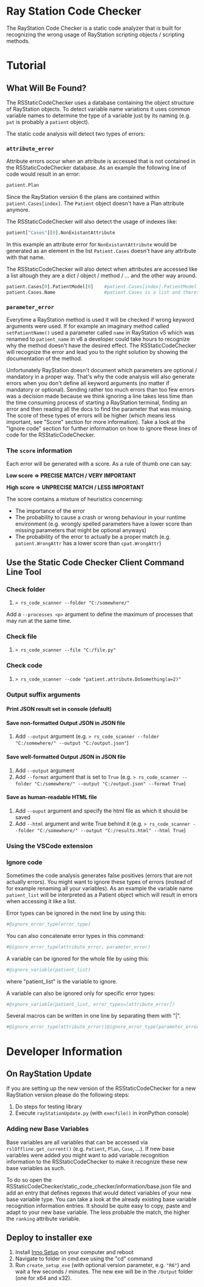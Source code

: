# Ray Station Code Checker

The RayStation Code Checker is a static code analyzer that is built for recognizing the wrong usage of RayStation scripting objects / scripting methods.
# Tutorial

## What Will Be Found?

The RSStaticCodeChecker uses a database containing the object structure of RayStation objects.
To detect variable name variations it uses common variable names to determine the type of a variable just by its naming (e.g. `pat` is probably a `patient` object).

The static code analysis will detect two types of errors:

### `attribute_error`

Attribute errors occur when an attribute is accessed that is not contained in the RSStaticCodeChecker database.
As an example the following line of code would result in an error:

```python
patient.Plan
```

Since the RayStation version 6 the plans are contained within `patient.Cases[index]`. The `Patient` object doesn't have a Plan attribute anymore.

The RSStaticCodeChecker will also detect the usage of indexes like:

```python
patient["Cases"][0].NonExistantAttribute
```

In this example an attribute error for `NonExistantAttribute` would be generated as an element in the list `Patient.Cases` doesn't have any attribute with that name.

The RSStaticCodeChecker will also detect when attributes are accessed like a list altough they are a dict / object / method / ... and the other way around.

```python
patient.Cases[0].PatientModel[0]    #patient.Cases[index].PatientModel is no list
patient.Cases.Name                  #patient.Cases is a list and therefore has no direct attributes
```

### `parameter_error`

Everytime a RayStation method is used it will be checked if wrong keyword arguments were used.
If for example an imaginary method called `setPatientName()` used a parameter called `name` in RayStation v5 which was renamed to `patient_name` in v6 a developer could take hours to recognize why the method doesn't have the desired effect. The RSStaticCodeChecker will recognize the error and lead you to the right solution by showing the documentation of the method.

Unfortunately RayStation doesn't document which parameters are optional / mandatory in a proper way.
That's why the code analysis will also generate errors when you don't define all keyword arguments (no matter if mandatory or optional).
Sending rather too much errors than too few errors was a decision made because we think ignoring a line takes less time than the time consuming process of starting a RayStation terminal, finding an error and then reading all the docs to find the parameter that was missing.
The score of these types of errors will be higher (which means less important, see "Score" section for more information).
Take a look at the "Ignore code" section for further information on how to ignore these lines of code for the RSStaticCodeChecker.

### The `score` information

Each error will be generated with a score. As a rule of thumb one can say:

**Low score => PRECISE MATCH / VERY IMPORTANT**

**High score => UNPRECISE MATCH / LESS IMPORTANT**

The score contains a mixture of heuristics concerning:

  - The importance of the error 
  - The probability to cause a crash or wrong behaviour in your runtime environment (e.g. wrongly spelled parameters have a lower score than missing parameters that might be optional anyways)
  - The probability of the error to actually be a proper match (e.g. `patient.WrongAttr` has a lower score than `cpat.WrongAttr`)

## Use the Static Code Checker Client Command Line Tool
### Check folder
1.	`> rs_code_scanner --folder "C:/somewhere/"`

Add a `--processes <p>` argument to define the maximum of processes that may run at the same time.

### Check file
1.	`> rs_code_scanner --file "C:/file.py"`

### Check code
1.	`> rs_code_scanner --code "patient.attribute.DoSomething(a=2)"`

### Output suffix arguments
#### Print JSON result set in console (default)
#### Save non-formatted Output JSON in JSON file
1.	Add `--output` argument (e.g. `> rs_code_scanner --folder "C:/somewhere/" --output "C:/output.json"`)

#### Save well-formatted Output JSON in JSON file
1.	Add `--output` argument 
2.	Add `--format` argument that is set to `True`
(e.g. `> rs_code_scanner --folder "C:/somewhere/" --output "C:/output.json" --format True`)

#### Save as human-readable HTML file
1.	Add `--ouput` argument and specify the html file as which it should be saved
2.	Add `--html` argument and write True behind it
(e.g. `> rs_code_scanner --folder "C:/somewhere/" --output "C:/results.html" --html True`)

### Using the VSCode extension



### Ignore code

Sometimes the code analysis generates false positives (errors that are not actually errors).
You might want to ignore these types of errors (instead of for example renaming all your variables).
As an example the variable name `patient_list` will be interpreted as a Patient object which will result in errors when accessing it like a list.

Error types can be ignored in the next line by using this:
```python
#@ignore_error_type(error_type)
```
You can also concatenate error types in this command:
```python
#@ignore_error_type(attribute_error, parameter_error)
```
A variable can be ignored for the whole file by using this:
```python
#@ignore_variable(patient_list)
```
where "patient_list" is the variable to ignore.

A variable can also be ignored only for specific error types:
```python
#@ignore_variable(patient_list, error_types=[attribute_error])
```
Several macros can be written in one line by separating them with "|".
```python
#@ignore_error_type(attribute_error)|@ignore_error_type(parameter_error)
```

# Developer Information

## On RayStation Update
If you are setting up the new version of the RSStaticCodeChecker for a new RayStation version please do the following steps:
1.	Do steps for testing library
2.	Execute `rayStationUpdate.py` (with `execfile()` in ironPython console)

### Adding new Base Variables

Base variables are all variables that can be accessed via `rslOffline.get_current()` (e.g. `Patient`, `Plan`, `Case`, ...).
If new base variables were added you might want to add variable recognition information to the RSStaticCodeChecker to make it recognize these new base variables as such.

To do so open the RSStaticCodeChecker/static_code_checker/information/base.json file and add an entry that defines regexes that would detect variables of your new base variable type. You can take a look at the already existing base variable recognition information entries. It should be quite easy to copy, paste and adapt to your new base variable. The less probable the match, the higher the `ranking` attribute variable.

## Deploy to installer exe
1. Install [Inno Setup](http://www.jrsoftware.org/isinfo.php) on your computer and reboot
2. Navigate to folder in cmd.exe using the "cd" command
3. Run `create_setup_exe` (with optional version parameter, e.g. `"R6"`) and wait a few seconds / minutes. The new exe will be in the `/Output` folder (one for x64 and x32).